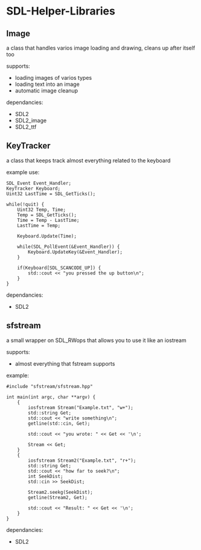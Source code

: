 # SDL-Helper-Libraries


## Image
a class that handles varios image loading and drawing, cleans up after itself too

supports: 
* loading images of varios types
* loading text into an image
* automatic image cleanup

dependancies:
* SDL2
* SDL2_image
* SDL2_ttf


## KeyTracker
a class that keeps track almost everything related to the keyboard

example use:

	SDL_Event Event_Handler;
	KeyTracker Keyboard;
    Uint32 LastTime = SDL_GetTicks();
  
	while(!quit) {
		Uint32 Temp, Time;
		Temp = SDL_GetTicks();
		Time = Temp - LastTime;
		LastTime = Temp;

		Keyboard.Update(Time);

		while(SDL_PollEvent(&Event_Handler)) {
			Keyboard.UpdateKey(&Event_Handler);
		}
    
    	if(Keyboard[SDL_SCANCODE_UP]) {
    		std::cout << "you pressed the up button\n";
		}
	}

dependancies:
* SDL2


## sfstream
a small wrapper on SDL_RWops that allows you to use it like an iostream

supports:
* almost everything that fstream supports

example:

	#include "sfstream/sfstream.hpp"

	int main(int argc, char **argv) {
		{
			iosfstream Stream("Example.txt", "w+");
			std::string Get;
			std::cout << "write something\n";
			getline(std::cin, Get);

			std::cout << "you wrote: " << Get << '\n';

			Stream << Get;
		}
		{
			iosfstream Stream2("Example.txt", "r+");
			std::string Get;
			std::cout << "how far to seek?\n";
			int SeekDist;
			std::cin >> SeekDist;

			Stream2.seekg(SeekDist);
			getline(Stream2, Get);

			std::cout << "Result: " << Get << '\n';
		}
	}


dependancies:
* SDL2
